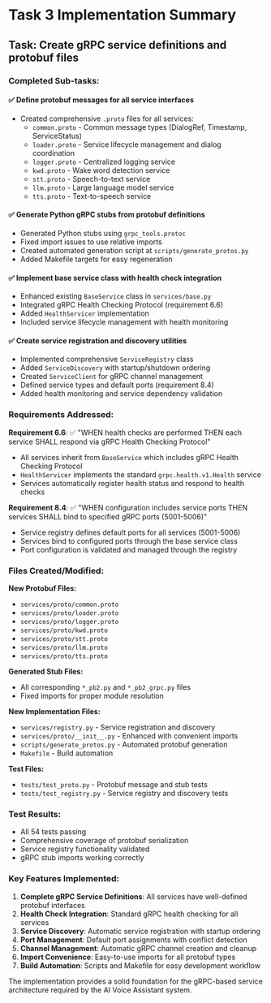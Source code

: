 # Task 3 Implementation Summary

## Task: Create gRPC service definitions and protobuf files

### Completed Sub-tasks:

#### ✅ Define protobuf messages for all service interfaces
- Created comprehensive `.proto` files for all services:
  - `common.proto` - Common message types (DialogRef, Timestamp, ServiceStatus)
  - `loader.proto` - Service lifecycle management and dialog coordination
  - `logger.proto` - Centralized logging service
  - `kwd.proto` - Wake word detection service
  - `stt.proto` - Speech-to-text service
  - `llm.proto` - Large language model service
  - `tts.proto` - Text-to-speech service

#### ✅ Generate Python gRPC stubs from protobuf definitions
- Generated Python stubs using `grpc_tools.protoc`
- Fixed import issues to use relative imports
- Created automated generation script at `scripts/generate_protos.py`
- Added Makefile targets for easy regeneration

#### ✅ Implement base service class with health check integration
- Enhanced existing `BaseService` class in `services/base.py`
- Integrated gRPC Health Checking Protocol (requirement 6.6)
- Added `HealthServicer` implementation
- Included service lifecycle management with health monitoring

#### ✅ Create service registration and discovery utilities
- Implemented comprehensive `ServiceRegistry` class
- Added `ServiceDiscovery` with startup/shutdown ordering
- Created `ServiceClient` for gRPC channel management
- Defined service types and default ports (requirement 8.4)
- Added health monitoring and service dependency validation

### Requirements Addressed:

**Requirement 6.6**: ✅ "WHEN health checks are performed THEN each service SHALL respond via gRPC Health Checking Protocol"
- All services inherit from `BaseService` which includes gRPC Health Checking Protocol
- `HealthServicer` implements the standard `grpc.health.v1.Health` service
- Services automatically register health status and respond to health checks

**Requirement 8.4**: ✅ "WHEN configuration includes service ports THEN services SHALL bind to specified gRPC ports (5001-5006)"
- Service registry defines default ports for all services (5001-5006)
- Services bind to configured ports through the base service class
- Port configuration is validated and managed through the registry

### Files Created/Modified:

**New Protobuf Files:**
- `services/proto/common.proto`
- `services/proto/loader.proto`
- `services/proto/logger.proto`
- `services/proto/kwd.proto`
- `services/proto/stt.proto`
- `services/proto/llm.proto`
- `services/proto/tts.proto`

**Generated Stub Files:**
- All corresponding `*_pb2.py` and `*_pb2_grpc.py` files
- Fixed imports for proper module resolution

**New Implementation Files:**
- `services/registry.py` - Service registration and discovery
- `services/proto/__init__.py` - Enhanced with convenient imports
- `scripts/generate_protos.py` - Automated protobuf generation
- `Makefile` - Build automation

**Test Files:**
- `tests/test_proto.py` - Protobuf message and stub tests
- `tests/test_registry.py` - Service registry and discovery tests

### Test Results:
- All 54 tests passing
- Comprehensive coverage of protobuf serialization
- Service registry functionality validated
- gRPC stub imports working correctly

### Key Features Implemented:

1. **Complete gRPC Service Definitions**: All services have well-defined protobuf interfaces
2. **Health Check Integration**: Standard gRPC health checking for all services
3. **Service Discovery**: Automatic service registration with startup ordering
4. **Port Management**: Default port assignments with conflict detection
5. **Channel Management**: Automatic gRPC channel creation and cleanup
6. **Import Convenience**: Easy-to-use imports for all protobuf types
7. **Build Automation**: Scripts and Makefile for easy development workflow

The implementation provides a solid foundation for the gRPC-based service architecture required by the AI Voice Assistant system.